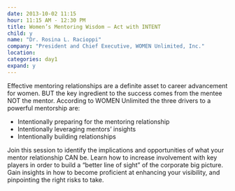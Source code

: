 ```yaml
---
date: 2013-10-02 11:15
hour: 11:15 AM - 12:30 PM
title: Women’s Mentoring Wisdom – Act with INTENT
child: y
name: "Dr. Rosina L. Racioppi"
company: "President and Chief Executive, WOMEN Unlimited, Inc."
location:
categories: day1
expand: y
---
```


Effective mentoring relationships are a definite asset to career advancement for women. BUT the key ingredient to the success comes from the mentee NOT the mentor. According to WOMEN Unlimited the three drivers to a powerful mentorship are:

* Intentionally preparing for the mentoring relationship 
* Intentionally leveraging mentors’ insights
* Intentionally building relationships

Join this session to identify the implications and opportunities of what your mentor relationship CAN be. Learn how to increase involvement with key players in order to build a “better line of sight” of the corporate big picture. Gain insights in how to become proficient at enhancing your visibility, and pinpointing the right risks to take.